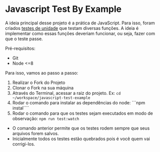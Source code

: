 # Javascript Test By Example

A ideia principal desse projeto é a prática de JavaScript.
Para isso, foram criados [testes de unidade](https://medium.com/assertqualityassurance/teste-unit%C3%A1rio-e-qualidade-de-software-acce7b9c537) que testam diversas funções.
A ideia é implementar como essas funções deveriam funcionar, ou seja, fazer com que o teste passe.

Pré-requisitos:
- Git
- Node <=8

Para isso, vamos ao passo a passo:
1. Realizar o Fork do Projeto
2. Clonar o Fork na sua máquina
3. Através do Terminal, acessar a raiz do projeto. Ex: ```cd ~/workspace/javascript-test-example```
4. Rodar o comando para instalar as dependências do node: ```npm instal````
5. Rodar o comando para que os testes sejam executados em modo de observação: ```npm run test:watch```
  - O comando anterior permite que os testes rodem sempre que seus arquivos forem salvos.
  - Inicialmente todos os testes estão quebrados pois é você quem vai corrigi-los.
